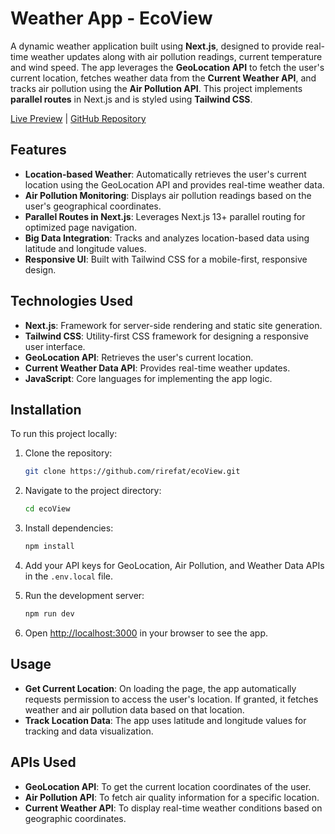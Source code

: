 # Weather App - EcoView

A dynamic weather application built using **Next.js**, designed to provide real-time weather updates along with air pollution readings, current temperature and wind speed. The app leverages the **GeoLocation API** to fetch the user's current location, fetches weather data from the **Current Weather API**, and tracks air pollution using the **Air Pollution API**. This project implements **parallel routes** in Next.js and is styled using **Tailwind CSS**.

[Live Preview](https://ecoview.vercel.app/) | [GitHub Repository](https://github.com/rirefat/ecoView)


## Features

- **Location-based Weather**: Automatically retrieves the user's current location using the GeoLocation API and provides real-time weather data.
- **Air Pollution Monitoring**: Displays air pollution readings based on the user's geographical coordinates.
- **Parallel Routes in Next.js**: Leverages Next.js 13+ parallel routing for optimized page navigation.
- **Big Data Integration**: Tracks and analyzes location-based data using latitude and longitude values.
- **Responsive UI**: Built with Tailwind CSS for a mobile-first, responsive design.

## Technologies Used

- **Next.js**: Framework for server-side rendering and static site generation.
- **Tailwind CSS**: Utility-first CSS framework for designing a responsive user interface.
- **GeoLocation API**: Retrieves the user's current location.
- **Current Weather Data API**: Provides real-time weather updates.
- **JavaScript**: Core languages for implementing the app logic.

## Installation

To run this project locally:

1. Clone the repository:
    ```bash
    git clone https://github.com/rirefat/ecoView.git
    ```

2. Navigate to the project directory:
    ```bash
    cd ecoView
    ```

3. Install dependencies:
    ```bash
    npm install
    ```

4. Add your API keys for GeoLocation, Air Pollution, and Weather Data APIs in the `.env.local` file.

5. Run the development server:
    ```bash
    npm run dev
    ```

6. Open [http://localhost:3000](http://localhost:3000) in your browser to see the app.

## Usage

- **Get Current Location**: On loading the page, the app automatically requests permission to access the user's location. If granted, it fetches weather and air pollution data based on that location.
- **Track Location Data**: The app uses latitude and longitude values for tracking and data visualization.

## APIs Used

- **GeoLocation API**: To get the current location coordinates of the user.
- **Air Pollution API**: To fetch air quality information for a specific location.
- **Current Weather API**: To display real-time weather conditions based on geographic coordinates.

